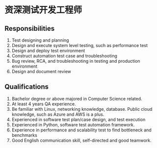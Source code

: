 # 资深测试开发工程师


## Responsibilities

1. Test designing and planning
2. Design and execute system level testing, such as performance test
3. Design and deploy test environment
4. Construct automation test case and troubleshooting
5. Bug review, RCA, and troubleshooting in testing and production environment
6. Design and document review


## Qualifications

1. Bachelor degree or above majored in Computer Science related.
2. At least 4 years QA experience.
3. Be familiar with Linux, networking knowledge, database. Public cloud knowledge, such as Azure and AWS is a plus.
4. Experienced in software test plan/case design, and test execution
5. Experienced in Python, software test automation framework.
6. Experience in performance and scalability test to find bottleneck and benchmarks
7. Good English communication skill, self-directed and good teamwork.